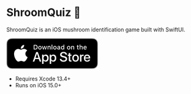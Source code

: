 # ShroomQuiz 🍄

ShroomQuiz is an iOS mushroom identification game built with SwiftUI.

[![Download on the App Store](app-store-badge.svg)](https://apps.apple.com/app/shroomquiz/id1637149772)

* Requires Xcode 13.4+
* Runs on iOS 15.0+
